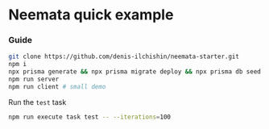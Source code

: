 # Neemata quick example

### Guide

```Bash
git clone https://github.com/denis-ilchishin/neemata-starter.git
npm i
npx prisma generate && npx prisma migrate deploy && npx prisma db seed
npm run server
npm run client # small demo
```

Run the `test` task

```Bash
npm run execute task test -- --iterations=100
```
